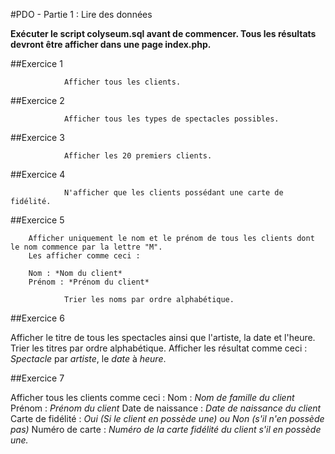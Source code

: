 #PDO - Partie 1 : Lire des données

**Exécuter le script colyseum.sql avant de commencer. Tous les résultats devront être afficher dans une page index.php.**

##Exercice 1

                Afficher tous les clients.

##Exercice 2

                Afficher tous les types de spectacles possibles.

##Exercice 3

                Afficher les 20 premiers clients.

##Exercice 4

                N'afficher que les clients possédant une carte de fidélité.

##Exercice 5

        Afficher uniquement le nom et le prénom de tous les clients dont le nom commence par la lettre "M".
        Les afficher comme ceci :

        Nom : *Nom du client*
        Prénom : *Prénom du client*

                Trier les noms par ordre alphabétique.

##Exercice 6

Afficher le titre de tous les spectacles ainsi que l'artiste, la date et l'heure. Trier les titres par ordre alphabétique. Afficher les résultat comme ceci : *Spectacle* par *artiste*, le *date* à *heure*.

##Exercice 7

Afficher tous les clients comme ceci :
Nom : *Nom de famille du client*
Prénom : *Prénom du client*
Date de naissance : *Date de naissance du client*
Carte de fidélité : *Oui (Si le client en possède une) ou Non (s'il n'en possède pas)*
Numéro de carte : *Numéro de la carte fidélité du client s'il en possède une.*
